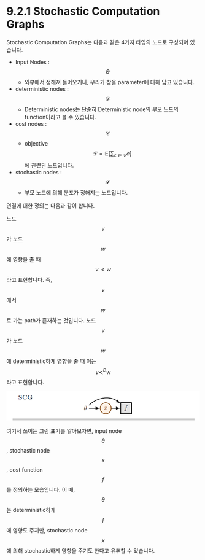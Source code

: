 # 9.2.1 Stochastic Computation Graphs

 Stochastic Computation Graphs는 다음과 같은 4가지 타입의 노드로 구성되어 있습니다.

* Input Nodes : $$\Theta$$
  *  외부에서 정해져 들어오거나, 우리가 찾을 parameter에 대해 담고 있습니다.
* deterministic nodes : $$\mathcal{D}$$
  * Deterministic nodes는 단순히 Deterministic node의 부모 노드의 function이라고 볼 수 있습니다.
* cost nodes : $$\mathcal{C} $$
  *  objective $$ \mathcal{L} = \mathbb{E}[\sum_{c\in\mathcal{C}}c]$$에 관련된 노드입니다.
* stochastic nodes : $$\mathcal{S}$$
  *  부모 노드에 의해 분포가 정해지는 노드입니다.

 연결에 대한 정의는 다음과 같이 합니다.

 노드 $$v$$가 노드 $$w$$에 영향을 줄 때 $$ v \prec w $$라고 표현합니다. 즉, $$v$$에서 $$w$$로 가는 path가 존재하는 것입니다. 노드 $$v$$가 노드 $$w$$에 deterministic하게 영향을 줄 때 이는 $$ v \prec^D w$$라고 표현합니다. 

![](../../../.gitbook/assets/marl_32.png)

  여기서 쓰이는 그림 표기를 알아보자면, input node $$\theta$$, stochastic node $$ x$$, cost function $$f $$를 정의하는 모습입니다. 이 때, $$\theta$$는 deterministic하게 $$f$$에 영향도 주지만, stochastic node $$x$$에 의해 stochastic하게 영향을 주기도 한다고 유추할 수 있습니다.

